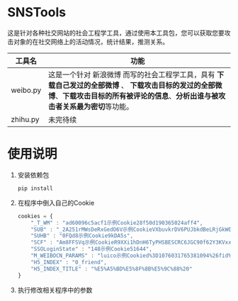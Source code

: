 # SNSTools
这是针对各种社交网站的社会工程学工具，通过使用本工具包，您可以获取您要攻击对象的在社交网络上的活动情况，统计结果，推测关系。

| 工具名      | 功能                                       |
| -------- | ---------------------------------------- |
| weibo.py | 这是一个针对 新浪微博 而写的社会工程学工具，具有 **下载自己发过的全部微博** 、 **下载攻击目标的发过的全部微博**、**下载攻击目标的所有被评论的信息**、**分析出谁与被攻击者关系最为密切**等功能。 |
| zhihu.py | 未完待续                                     |

# 使用说明

1. 安装依赖包

   ```bash
   pip install
   ```

2. 在程序中倒入自己的Cookie

   ```javascript
   cookies = {
       "_T_WM" : "ad60096c5acf1示例Cookie28f50d190365024aff4", 
       "SUB" : "_2A251rMWsDeRxGedO6V示例CookieVXbuvkrDV6PUJbkdBeLRjGkW0pDHzeewJsgAToIcymBD07FA-j4w..", 
       "SUHB" : "0FQd8示例Cookie9kDA5s", 
       "SCF" : "Am8FFSVq示例CookieR9XXi1hDnH6TyPHSBESCRC6JGC90f62Y3KVxxkcX6011HT0xYa8k.", 
       "SSOLoginState" : "148示例Cookie51644", 
       "M_WEIBOCN_PARAMS" : "luico示例Cookied%3D1076031765381094%26fid%3D1076031765381094%26uicode%3D10000011", 
       "H5_INDEX" : "0_friend", 
       "H5_INDEX_TITLE" : "%E5%A5%BD%E5%8F%8B%E5%9C%88%20"
   }
   ```

3. 执行修改相关程序中的参数
